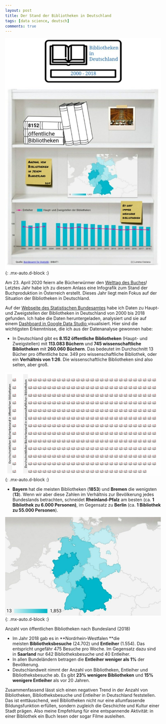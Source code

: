 ```yaml
---
layout: post
title: Der Stand der Bibliotheken in Deutschland
tags: [data science, deutsch]
comments: true
---
```


![cover](../assets/img/weltbuchtag.jpg){: .mx-auto.d-block :}

Am 23. April 2020 feiern alle Bücherwürmer den [Welttag des Buches](https://www.welttag-des-buches.de/)! Letztes Jahr habe ich zu diesem Anlass eine Infografik zum Stand der Buchproduktion in Österreich erstellt. Dieses Jahr liegt mein Fokus auf der Situation der Bibliotheken in Deutschland.

Auf der [Webseite des Statistischen Bundesamtes](https://www-genesis.destatis.de/genesis/online?levelindex=3&levelid=1587381269102&downloadname=&operation=ergebnistabelleDiagramm&option=diagramm&diagrammTyp=0&zeichnePunkte=false#abreadcrumb) habe ich Daten zu Haupt- und Zweigstellen der Bibliotheken in Deutschland von 2000 bis 2018 gefunden. Ich habe die Daten heruntergeladen, analysiert und sie auf einem [Dashboard in Google Data Studio ](https://datastudio.google.com/s/hjMWSwuxXN0)visualisiert. Hier sind die wichtigsten Erkenntnisse, die ich aus der Datenanalyse gewonnen habe:

-   In Deutschland gibt es **8.152 öffentliche Bibliotheken** (Haupt- und Zweigstellen) mit **113.083 Büchern** und **745 wissenschaftliche Bibliotheken** mit **260.060 Büchern**. Das bedeutet im Durchschnitt 13 Bücher pro öffentliche bzw. 349 pro wissenschaftliche Bibliothek, oder ein **Verhältnis von 1:26**. Die wissenschaftliche Bibliotheken sind also selten, aber groß.

![cover](../assets/img/weltbuchtag2.jpg){: .mx-auto.d-block :}

-   **Bayern** hat die meisten Bibliotheken (**1853**) und **Bremen** die wenigsten (**13**). Wenn wir aber diese Zahlen im Verhältnis zur Bevölkerung jedes Bundeslands betrachten, schneidet **Rheinland-Pfalz** am besten (ca. **1 Bibliothek zu 6.000 Personen)**, im Gegensatz zu **Berlin** (ca. **1 Bibliothek zu 55.000 Personen**).

![cover](../assets/img/weltbuchtag3.jpg){: .mx-auto.d-block :}

Anzahl von öffentlichen Bibliotheken nach Bundesland (2018)

-   Im Jahr 2018 gab es in **Nordrhein-Westfalen **die meisten **Bibliotheksbesuche** (24.702) und **Entleiher** (1.554). Das entspricht ungefähr 475 Besuche pro Woche. Im Gegensatz dazu sind in **Saarland** nur 642 Bibliotheksbesuche und 40 Entleiher.
-   In allen Bundeländern betragen die **Entleiher weniger als 1%** der Bevölkerung.
-   Deutschlandweit nimmt der Anzahl von Bibliotheken, Entleiher und Bibliotheksbesuche ab. Es gibt **23% wenigere Bibliotheken** und **15% wenigere Entleiher** als vor 20 Jahren.

Zusammenfassend lässt sich einen negativen Trend in der Anzahl von Bibliotheken, Bibliotheksbesuche und Entleiher in Deutschland feststellen. Das ist enttäuschend, weil Bibliotheken nicht nur eine allumfassende Bildungsfunktion erfüllen, sondern zugleich die Geschichte und Kultur einer Stadt prägen. Also meine Empfehlung für eine entspannende Aktivität: in einer Bibliothek ein Buch lesen oder sogar Filme ausleihen.